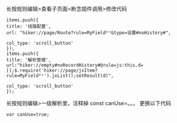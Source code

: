 长按规则编辑>查看子页面>断念插件调用>修改代码
```
items.push({    
title: '线路配置',    
url: "hiker://page/Route?rule=MyFieldᴰⁿ&type=设置#noHistory#", 

col_type: 'scroll_button'
});
items.push({    
title: '解析管理',    
url:"hiker://empty#noRecordHistory#@rule=js:this.d=[];$.require('hiker://page/jxItem?rule=MyFieldᴰⁿ').jxList();setResult(d)", 

col_type: 'scroll_button'
});
```
长按规则编辑>一级解析里，注释掉 const canUse=。。。 更换以下代码
```
var canUse=true;
```
